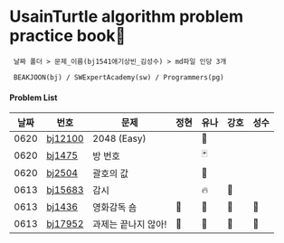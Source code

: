 # UsainTurtle algorithm problem practice book📝 
```
 날짜 폴더 > 문제_이름(bj1541애기상빈_김성수) > md파일 인당 3개 
 
 BEAKJOON(bj) / SWExpertAcademy(sw) / Programmers(pg)
 ```
#### Problem List
|날짜|번호|문제|정현|유나|강호|성수|
|---|---|---|---|---|---|---|
|0620|[bj12100](https://www.acmicpc.net/problem/12100)|2048 (Easy)||🎱||
|0620|[bj1475](https://www.acmicpc.net/problem/1475)|방 번호||🃏||
|0620|[bj2504](https://www.acmicpc.net/problem/2504)|괄호의 값||🏁||
|0613|[bj15683](https://www.acmicpc.net/problem/15683)|감시||🔥|🍗|
|0613|[bj1436](https://www.acmicpc.net/problem/1436)|영화감독 숌|🥦|🍅|🍗|🔑
|0613|[bj17952](https://www.acmicpc.net/problem/17952)|과제는 끝나지 않아!|🍇|🍉|🍗|🎈
